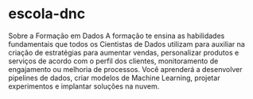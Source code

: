 # escola-dnc

Sobre a Formação em Dados
A formação te ensina as habilidades fundamentais que todos os
Cientistas de Dados utilizam para auxiliar na criação de
estratégias para aumentar vendas, personalizar produtos e
serviços de acordo com o perfil dos clientes, monitoramento de
engajamento ou melhoria de processos. Você aprenderá a
desenvolver pipelines de dados, criar modelos de Machine
Learning, projetar experimentos e implantar soluções na nuvem.
